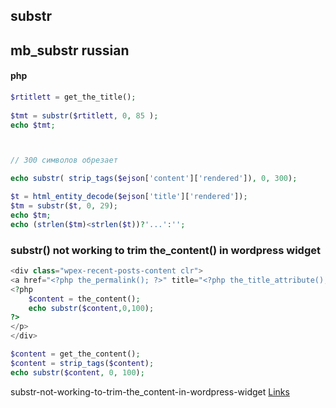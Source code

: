 ## substr

## mb_substr  russian
<!--![](../../img/three-column-flexbox.png)-->


#### php

```php
$rtitlett = get_the_title(); 
               
$tmt = substr($rtitlett, 0, 85 );
echo $tmt;
```

```php


// 300 символов обрезает 

echo substr( strip_tags($ejson['content']['rendered']), 0, 300);

$t = html_entity_decode($ejson['title']['rendered']);
$tm = substr($t, 0, 29);
echo $tm;
echo (strlen($tm)<strlen($t))?'...':''; 

```


### substr() not working to trim the_content() in wordpress widget

```php
<div class="wpex-recent-posts-content clr">
<a href="<?php the_permalink(); ?>" title="<?php the_title_attribute(); ?>"><?php the_title(); ?></a><p>
<?php
    $content = the_content();
    echo substr($content,0,100);
?>
</p>
</div>

```

```php
$content = get_the_content();
$content = strip_tags($content);
echo substr($content, 0, 100);


```

substr-not-working-to-trim-the_content-in-wordpress-widget [Links](https://wp-qa.com/substr-not-working-to-trim-the_content-in-wordpress-widget)

